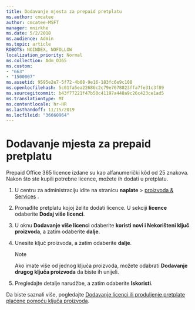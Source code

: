 ```yaml
---
title: Dodavanje mjesta za prepaid pretplatu
ms.author: cmcatee
author: cmcatee-MSFT
manager: mnirkhe
ms.date: 5/2/2018
ms.audience: Admin
ms.topic: article
ROBOTS: NOINDEX, NOFOLLOW
localization_priority: Normal
ms.collection: Adm_O365
ms.custom:
- "663"
- "1500007"
ms.assetid: 9595e2e7-5f72-4b08-9e16-183fc6e9c108
ms.openlocfilehash: 5c01fa5ea22686c2c79e7678823ffa7fe31c3f89
ms.sourcegitcommit: b43f77221f47b50c41197a448a9c26c423ce1ad5
ms.translationtype: MT
ms.contentlocale: hr-HR
ms.lasthandoff: 11/15/2019
ms.locfileid: "36660964"
---
```

# <a name="add-seats-to-a-prepaid-subscription"></a>Dodavanje mjesta za prepaid pretplatu

Prepaid Office 365 licence izdane su kao alfanumerički kôd od 25 znakova. Nakon što ste kupili potrebne licence, možete ih dodati u pretplatu. 

1. U centru za administraciju idite na stranicu **naplate** > [proizvoda & Services](https://go.microsoft.com/fwlink/p/?linkid=842054) .

2. Pronađite pretplatu kojoj želite dodati licence. U sekciji **licence** odaberite **Dodaj više licenci**.

3. U oknu **Dodavanje više licenci** odaberite **koristi novi i Nekorišteni ključ proizvoda**, a zatim odaberite **dalje**.

4. Unesite ključ proizvoda, a zatim odaberite **dalje**.

    > [!NOTE]
    > Ako imate više od jednog ključa proizvoda, možete odabrati **Dodavanje drugog ključa proizvoda** da biste ih unijeli.

5. Pregledajte detalje narudžbe, a zatim odaberite **Iskoristi**.

Da biste saznali više, pogledajte [Dodavanje licenci ili produljenje pretplate plaćene pomoću ključa proizvoda](https://docs.microsoft.com/office365/admin/misc/add-licenses-using-product-key).